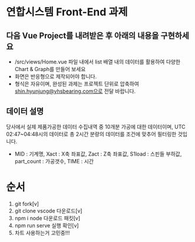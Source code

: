 # 연합시스템 Front-End 과제
## 다음 Vue Project를 내려받은 후 아래의 내용을 구현하세요
* /src/views/Home.vue 파일 내에서 list 배열 내의 데이터를 활용하여 다양한 Chart & Graph를 만들어 보세요
* 화면은 반응형으로 제작되어야 합니다.
* 형식은 자유이며, 완성된 과제는 프로젝트 단위로 압축하여 shin.hyunjung@yhsbearing.com으로 전달 바랍니다.

## 데이터 설명
당사에서 실제 제품가공한 데이터 수집내역 중 10개분 가공에 대한 데이터이며, UTC 02:47~04:48시의 데이터로 총 2시간 분량의 데이터를 조건에 맞추어 필터링한 것입니다.
* MID : 기계명, Xact : X축 좌표값, Zact : Z축 좌표값, S1load : 스핀들 부하값, part_count : 가공갯수, TIME : 시간


# 순서 
  1. git fork[v]  
  2. git clone  vscode 다운로드[v]
  3. npm i  node 다운로드 패킷[v]
  4. npm run serve 실행 확인[v]
  5. 차트 사용하는거 고민중!!!